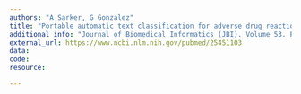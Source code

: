 ```yaml
---
authors: "A Sarker, G Gonzalez"
title: "Portable automatic text classification for adverse drug reaction detection via multi-corpus training"
additional_info: "Journal of Biomedical Informatics (JBI). Volume 53. Pages: 196-207. DOI: 10.1016/j.jbi.2014.11.002. 2014"
external_url: https://www.ncbi.nlm.nih.gov/pubmed/25451103
data:
code:
resource:

---
```

